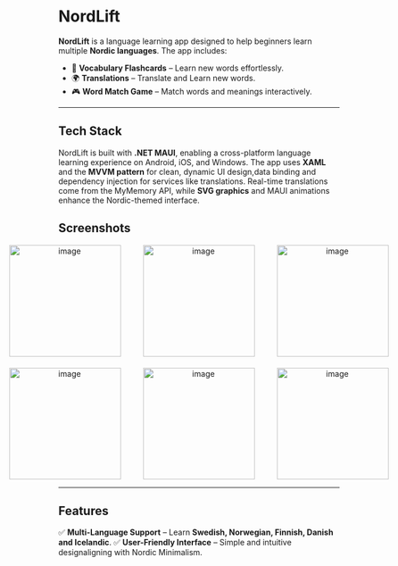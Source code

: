 # NordLift

**NordLift** is a language learning app designed to help beginners learn multiple **Nordic languages**. The app includes:

- 📖 **Vocabulary Flashcards** – Learn new words effortlessly.
- 🌍 **Translations** – Translate and Learn new words.
- 🎮 **Word Match Game** – Match words and meanings interactively.

---
## Tech Stack

NordLift is built with **.NET MAUI**, enabling a cross-platform language learning experience on Android, iOS, and Windows. The app uses **XAML** and the **MVVM pattern** for clean, dynamic UI design,data binding and dependency injection for services like translations. Real-time translations come from the MyMemory API, while **SVG graphics** and MAUI animations enhance the Nordic-themed interface.

## Screenshots

<div align="center" style="display: flex; justify-content: center; gap: 40px;">
  <img width="200" alt="image" src="https://github.com/user-attachments/assets/8df50b26-2fed-4814-ba48-d1148f2261d0" />
  <img width="200" alt="image" src="https://github.com/user-attachments/assets/e762c2a1-da12-4062-854d-1baae90a2336" />
  <img width="200" alt="image" src="https://github.com/user-attachments/assets/4c0c63ea-80ae-477b-9975-05ea1129b2a9" />
</div>

<div style="height: 20px;"></div> <!-- Spacer between rows -->

<div align="center" style="display: flex; justify-content: center; gap: 40px;">
  <img width="200" alt="image" src="https://github.com/user-attachments/assets/f7e54b86-0ec3-4995-8401-7b480a0ea881" />
  <img width="200" alt="image" src="https://github.com/user-attachments/assets/636ece3f-6d6f-4393-8dff-4536a5ea33fc" />
  <img width="200" alt="image" src="https://github.com/user-attachments/assets/848e2808-cff0-4bf7-b0ca-17ebf9d396c5" />
</div>

---

## Features

✅ **Multi-Language Support** – Learn **Swedish, Norwegian, Finnish, Danish and Icelandic**.
✅ **User-Friendly Interface** – Simple and intuitive designaligning with Nordic Minimalism.


